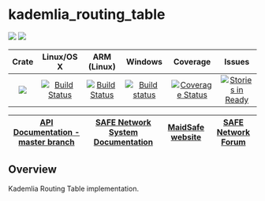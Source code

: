 # kademlia_routing_table

[![](https://img.shields.io/badge/Project%20SAFE-Approved-green.svg)](http://maidsafe.net/applications) [![](https://img.shields.io/badge/License-GPL3-green.svg)](https://github.com/maidsafe/kademlia_routing_table/blob/master/COPYING)

|Crate|Linux/OS X|ARM (Linux)|Windows|Coverage|Issues|
|:---:|:--------:|:---------:|:-----:|:------:|:----:|
|[![](http://meritbadge.herokuapp.com/kademlia_routing_table)](https://crates.io/crates/kademlia_routing_table)|[![Build Status](https://travis-ci.org/maidsafe/kademlia_routing_table.svg?branch=master)](https://travis-ci.org/maidsafe/kademlia_routing_table)|[![Build Status](http://ci.maidsafe.net:8080/buildStatus/icon?job=kademlia_routing_table_arm_status_badge)](http://ci.maidsafe.net:8080/job/kademlia_routing_table_arm_status_badge/)|[![Build status](https://ci.appveyor.com/api/projects/status/ex67c1t4d24vwc29/branch/master?svg=true)](https://ci.appveyor.com/project/MaidSafe-QA/kademlia-routing-table/branch/master)|[![Coverage Status](https://coveralls.io/repos/maidsafe/kademlia_routing_table/badge.svg)](https://coveralls.io/r/maidsafe/kademlia_routing_table)|[![Stories in Ready](https://badge.waffle.io/maidsafe/kademlia_routing_table.png?label=ready&title=Ready)](https://waffle.io/maidsafe/kademlia_routing_table)|


| [API Documentation - master branch](http://maidsafe.net/kademlia_routing_table/master) | [SAFE Network System Documentation](http://systemdocs.maidsafe.net) | [MaidSafe website](http://maidsafe.net) | [SAFE Network Forum](https://forum.safenetwork.io) |
|:------:|:-------:|:-------:|:-------:|

## Overview

Kademlia Routing Table implementation.
